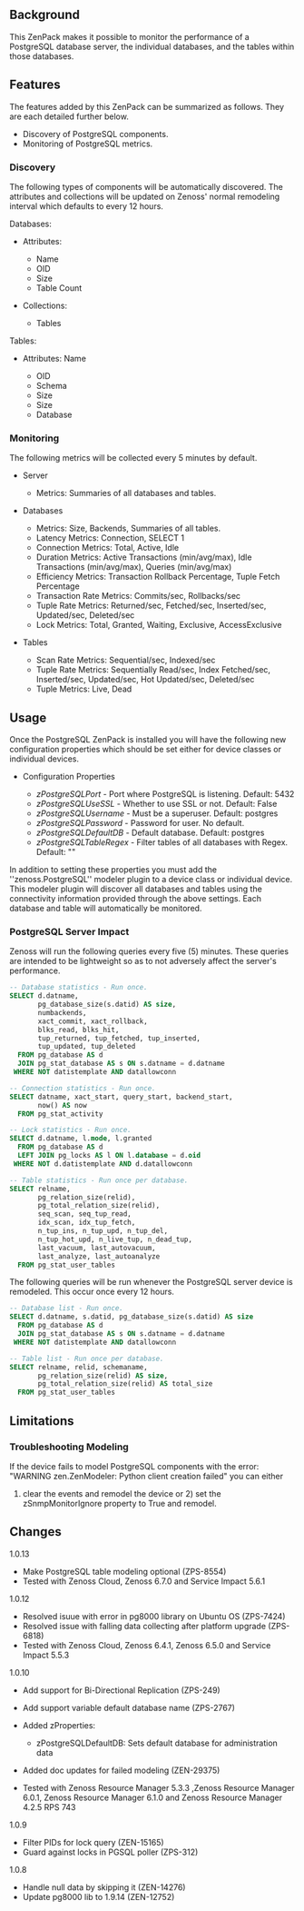 Background
-------------

This ZenPack makes it possible to monitor the performance of a PostgreSQL
database server, the individual databases, and the tables within those
databases.

Features
----------------

The features added by this ZenPack can be summarized as follows. They are each
detailed further below.

- Discovery of PostgreSQL components.
- Monitoring of PostgreSQL metrics.

### Discovery

The following types of components will be automatically discovered. The
attributes and collections will be updated on Zenoss' normal remodeling
interval which defaults to every 12 hours.

Databases:

*   Attributes:

    - Name
    - OID
    - Size
    - Table Count

*   Collections:

    - Tables

Tables:

*   Attributes: Name

    - OID
    - Schema
    - Size
    - Size
    - Database

### Monitoring

The following metrics will be collected every 5 minutes by default.

*    Server

     - Metrics: Summaries of all databases and tables.

*    Databases

     - Metrics: Size, Backends, Summaries of all tables.
     - Latency Metrics: Connection, SELECT 1
     - Connection Metrics: Total, Active, Idle
     - Duration Metrics: Active Transactions (min/avg/max), Idle Transactions (min/avg/max), Queries (min/avg/max)
     - Efficiency Metrics: Transaction Rollback Percentage, Tuple Fetch Percentage
     - Transaction Rate Metrics: Commits/sec, Rollbacks/sec
     - Tuple Rate Metrics: Returned/sec, Fetched/sec, Inserted/sec, Updated/sec, Deleted/sec
     - Lock Metrics: Total, Granted, Waiting, Exclusive, AccessExclusive

*    Tables

     - Scan Rate Metrics: Sequential/sec, Indexed/sec
     - Tuple Rate Metrics: Sequentially Read/sec, Index Fetched/sec, Inserted/sec, Updated/sec, Hot Updated/sec, Deleted/sec
     - Tuple Metrics: Live, Dead

Usage
--------------

Once the PostgreSQL ZenPack is installed you will have the following new
configuration properties which should be set either for device classes or
individual devices.

*    Configuration Properties

     - *zPostgreSQLPort* - Port where PostgreSQL is listening. Default: 5432
     - *zPostgreSQLUseSSL* - Whether to use SSL or not. Default: False
     - *zPostgreSQLUsername* - Must be a superuser. Default: postgres
     - *zPostgreSQLPassword* - Password for user. No default.
     - *zPostgreSQLDefaultDB* - Default database. Default: postgres
     - *zPostgreSQLTableRegex* - Filter tables of all databases with Regex. Default: ""

In addition to setting these properties you must add the ''zenoss.PostgreSQL''
modeler plugin to a device class or individual device. This modeler plugin will
discover all databases and tables using the connectivity information provided
through the above settings. Each database and table will automatically be
monitored.

### PostgreSQL Server Impact

Zenoss will run the following queries every five (5) minutes. These queries are
intended to be lightweight so as to not adversely affect the server's
performance.


```sql
-- Database statistics - Run once.
SELECT d.datname,
       pg_database_size(s.datid) AS size,
       numbackends,
       xact_commit, xact_rollback,
       blks_read, blks_hit,
       tup_returned, tup_fetched, tup_inserted,
       tup_updated, tup_deleted
  FROM pg_database AS d
  JOIN pg_stat_database AS s ON s.datname = d.datname
 WHERE NOT datistemplate AND datallowconn

-- Connection statistics - Run once.
SELECT datname, xact_start, query_start, backend_start,
       now() AS now
  FROM pg_stat_activity

-- Lock statistics - Run once.
SELECT d.datname, l.mode, l.granted
  FROM pg_database AS d
  LEFT JOIN pg_locks AS l ON l.database = d.oid
 WHERE NOT d.datistemplate AND d.datallowconn

-- Table statistics - Run once per database.
SELECT relname,
       pg_relation_size(relid),
       pg_total_relation_size(relid),
       seq_scan, seq_tup_read,
       idx_scan, idx_tup_fetch,
       n_tup_ins, n_tup_upd, n_tup_del,
       n_tup_hot_upd, n_live_tup, n_dead_tup,
       last_vacuum, last_autovacuum,
       last_analyze, last_autoanalyze
  FROM pg_stat_user_tables
```

The following queries will be run whenever the PostgreSQL server device is
remodeled. This occur once every 12 hours.

```sql
-- Database list - Run once.
SELECT d.datname, s.datid, pg_database_size(s.datid) AS size
  FROM pg_database AS d
  JOIN pg_stat_database AS s ON s.datname = d.datname
 WHERE NOT datistemplate AND datallowconn

-- Table list - Run once per database.
SELECT relname, relid, schemaname,
       pg_relation_size(relid) AS size,
       pg_total_relation_size(relid) AS total_size
  FROM pg_stat_user_tables
```

Limitations
---------------

### Troubleshooting Modeling

If the device fails to model PostgreSQL components with the error:
"WARNING zen.ZenModeler: Python client creation failed" you can either
1) clear the events and remodel the device or 2) set the
zSnmpMonitorIgnore property to True and remodel.


Changes
---------------

1.0.13

* Make PostgreSQL table modeling optional (ZPS-8554)
* Tested with Zenoss Cloud, Zenoss 6.7.0 and Service Impact 5.6.1

1.0.12

* Resolved isuue with error in pg8000 library on Ubuntu OS (ZPS-7424)
* Resolved issue with falling data collecting after platform upgrade (ZPS-6818) 
* Tested with Zenoss Cloud, Zenoss 6.4.1, Zenoss 6.5.0 and Service Impact 5.5.3

1.0.10

* Add support for Bi-Directional Replication (ZPS-249)
* Add support variable default database name (ZPS-2767)
* Added zProperties:

    - zPostgreSQLDefaultDB: Sets default database for administration data

* Added doc updates for failed modeling (ZEN-29375)
* Tested with Zenoss Resource Manager 5.3.3 ,Zenoss Resource Manager 6.0.1,
  Zenoss Resource Manager 6.1.0 and Zenoss Resource Manager 4.2.5 RPS 743

1.0.9

* Filter PIDs for lock query (ZEN-15165)
* Guard against locks in PGSQL poller (ZPS-312)

1.0.8

* Handle null data by skipping it (ZEN-14276)
* Update pg8000 lib to 1.9.14 (ZEN-12752)

